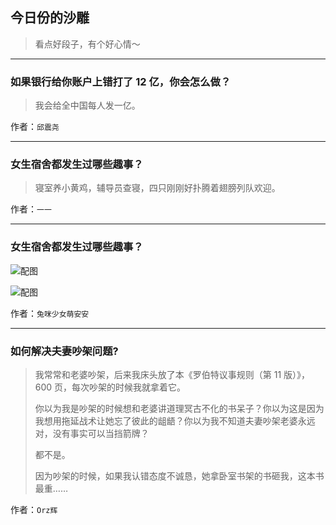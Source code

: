 ## 今日份的沙雕

> 看点好段子，有个好心情～


 
---

### 如果银行给你账户上错打了 12 亿，你会怎么做？

> 我会给全中国每人发一亿。


作者：`邱震尧`

---

### 女生宿舍都发生过哪些趣事？

> 寝室养小黄鸡，辅导员查寝，四只刚刚好扑腾着翅膀列队欢迎。


作者：`一一`

---

### 女生宿舍都发生过哪些趣事？

> 



![配图](http://pic2.zhimg.com/70/v2-e5bfbfa3cd48f4a2c052f9e8b22b7735_b.jpg)



![配图](http://pic4.zhimg.com/70/v2-da8899bd55bc237e5b95818f4fe86623_b.jpg)


作者：`兔咪少女萌安安`

---

### 如何解决夫妻吵架问题?

> 我常常和老婆吵架，后来我床头放了本《罗伯特议事规则（第 11 版）》，600 页，每次吵架的时候我就拿着它。
> 
> 你以为我是吵架的时候想和老婆讲道理冥古不化的书呆子？你以为这是因为我想用拖延战术让她忘了彼此的龃龉？你以为我不知道夫妻吵架老婆永远对，没有事实可以当挡箭牌？
> 
> 都不是。
> 
> 因为吵架的时候，如果我认错态度不诚恳，她拿卧室书架的书砸我，这本书最重……


作者：`Orz辉`